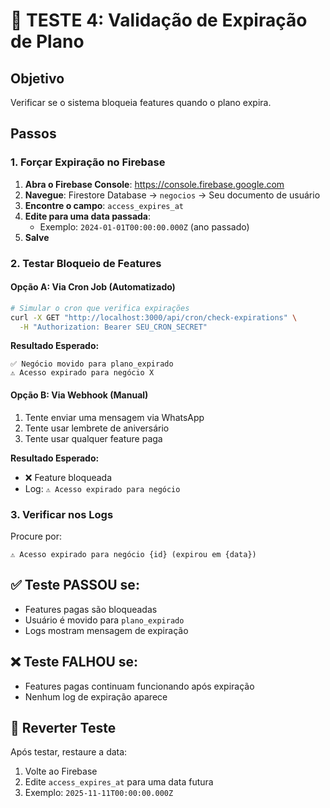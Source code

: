 # 🧪 TESTE 4: Validação de Expiração de Plano

## Objetivo
Verificar se o sistema bloqueia features quando o plano expira.

## Passos

### 1. Forçar Expiração no Firebase

1. **Abra o Firebase Console**: https://console.firebase.google.com
2. **Navegue**: Firestore Database → `negocios` → Seu documento de usuário
3. **Encontre o campo**: `access_expires_at`
4. **Edite para uma data passada**: 
   - Exemplo: `2024-01-01T00:00:00.000Z` (ano passado)
5. **Salve**

### 2. Testar Bloqueio de Features

#### Opção A: Via Cron Job (Automatizado)
```bash
# Simular o cron que verifica expirações
curl -X GET "http://localhost:3000/api/cron/check-expirations" \
  -H "Authorization: Bearer SEU_CRON_SECRET"
```

**Resultado Esperado:**
```
✅ Negócio movido para plano_expirado
⚠️ Acesso expirado para negócio X
```

#### Opção B: Via Webhook (Manual)
1. Tente enviar uma mensagem via WhatsApp
2. Tente usar lembrete de aniversário
3. Tente usar qualquer feature paga

**Resultado Esperado:**
- ❌ Feature bloqueada
- Log: `⚠️ Acesso expirado para negócio`

### 3. Verificar nos Logs

Procure por:
```
⚠️ Acesso expirado para negócio {id} (expirou em {data})
```

## ✅ Teste PASSOU se:
- Features pagas são bloqueadas
- Usuário é movido para `plano_expirado`
- Logs mostram mensagem de expiração

## ❌ Teste FALHOU se:
- Features pagas continuam funcionando após expiração
- Nenhum log de expiração aparece

## 🔄 Reverter Teste
Após testar, restaure a data:
1. Volte ao Firebase
2. Edite `access_expires_at` para uma data futura
3. Exemplo: `2025-11-11T00:00:00.000Z`

